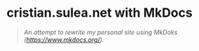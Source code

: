 # cristian.sulea.net with MkDocs

> *An attempt to rewrite my personal site using MkDoks (https://www.mkdocs.org/).*